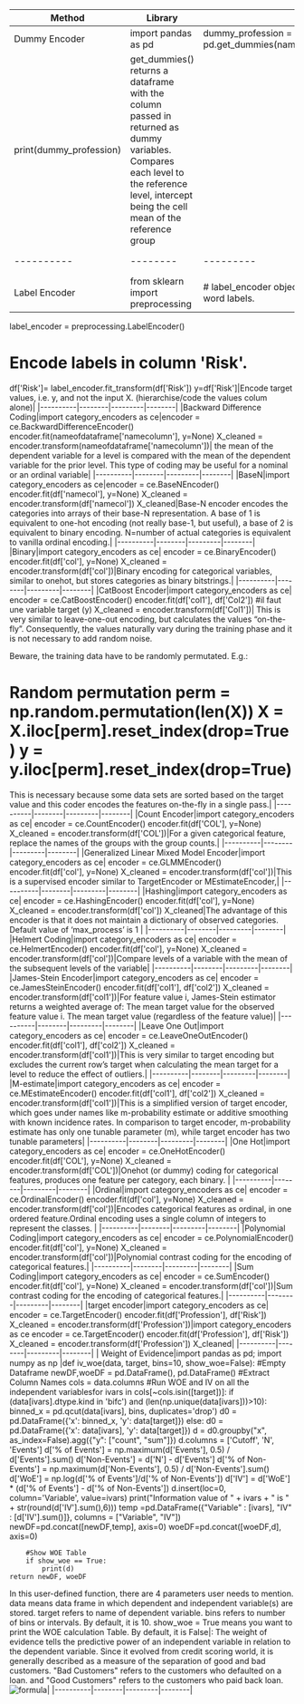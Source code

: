 |Method| Library| Code| Result|
|----------|--------|---------|--------|
|Dummy Encoder|import pandas as pd|dummy_profession = pd.get_dummies(namedataframe['namecolumn'])
print(dummy_profession)|get_dummies() returns a dataframe with the column passed in returned as dummy variables. Compares each level to the reference level, intercept being the cell mean of the reference group|
|----------|--------|---------|--------|
|Label Encoder|from sklearn import preprocessing|# label_encoder object knows how to understand word labels.
label_encoder = preprocessing.LabelEncoder()
# Encode labels in column 'Risk'.
df['Risk']= label_encoder.fit_transform(df['Risk'])
y=df['Risk']|Encode target values, i.e. y, and not the input X. (hierarchise/code the values colum alone)|
|----------|--------|---------|--------|
|Backward Difference Coding|import category_encoders as ce|encoder = ce.BackwardDifferenceEncoder()
encoder.fit(nameofdataframe['namecolumn'], y=None)
X_cleaned = encoder.transform(nameofdataframe['namecolumn'])| the mean of the dependent variable for a level is compared with the mean of the dependent variable for the prior level. This type of coding may be useful for a nominal or an ordinal variable|
|----------|--------|---------|--------|
|BaseN|import category_encoders as ce|encoder = ce.BaseNEncoder()
encoder.fit(df['namecol'], y=None)
X_cleaned = encoder.transform(df['namecol'])
X_cleaned|Base-N encoder encodes the categories into arrays of their base-N representation. A base of 1 is equivalent to one-hot encoding (not really base-1, but useful), a base of 2 is equivalent to binary encoding. N=number of actual categories is equivalent to vanilla ordinal encoding.|
|----------|--------|---------|--------|
|Binary|import category_encoders as ce|
encoder = ce.BinaryEncoder()
encoder.fit(df['col'], y=None)
X_cleaned = encoder.transform(df['col'])|Binary encoding for categorical variables, similar to onehot, but stores categories as binary bitstrings.|
|----------|--------|---------|--------|
|CatBoost Encoder|import category_encoders as ce|
encoder = ce.CatBoostEncoder()
encoder.fit(df['col1'], df['Col2']) #il faut une variable target (y) 
X_cleaned = encoder.transform(df['Col1'])| This is very similar to leave-one-out encoding, but calculates the values “on-the-fly”. Consequently, the values naturally vary during the training phase and it is not necessary to add random noise.

Beware, the training data have to be randomly permutated. E.g.:

# Random permutation perm = np.random.permutation(len(X)) X = X.iloc[perm].reset_index(drop=True) y = y.iloc[perm].reset_index(drop=True)

This is necessary because some data sets are sorted based on the target value and this coder encodes the features on-the-fly in a single pass.|
|----------|--------|---------|--------|
|Count Encoder|import category_encoders as ce|
encoder = ce.CountEncoder()
encoder.fit(df['COL'], y=None)
X_cleaned = encoder.transform(df['COL'])|For a given categorical feature, replace the names of the groups with the group counts.|
|----------|--------|---------|--------|
|Generalized Linear Mixed Model Encoder|import category_encoders as ce|
encoder = ce.GLMMEncoder()
encoder.fit(df['col'], y=None)
X_cleaned = encoder.transform(df['col'])|This is a supervised encoder similar to TargetEncoder or MEstimateEncoder,|
|----------|--------|---------|--------|
|Hashing|import category_encoders as ce|
encoder = ce.HashingEncoder()
encoder.fit(df['col'], y=None)
X_cleaned = encoder.transform(df['col'])
X_cleaned|The advantage of this encoder is that it does not maintain a dictionary of observed categories. Default value of ‘max_process’ is 1 |
|----------|--------|---------|--------|
|Helmert Coding|import category_encoders as ce|
encoder = ce.HelmertEncoder()
encoder.fit(df['col'], y=None)
X_cleaned = encoder.transform(df['col'])|Compare levels of a variable with the mean of the subsequent levels of the variable|
|----------|--------|---------|--------|
|James-Stein Encoder|import category_encoders as ce|
encoder = ce.JamesSteinEncoder()
encoder.fit(df['col1'], df['col2'])
X_cleaned = encoder.transform(df['col1'])|For feature value i, James-Stein estimator returns a weighted average of: The mean target value for the observed feature value i. The mean target value (regardless of the feature value)|
|----------|--------|---------|--------|
|Leave One Out|import category_encoders as ce|
encoder = ce.LeaveOneOutEncoder()
encoder.fit(df['col1'], df['col2'])
X_cleaned = encoder.transform(df['col1'])|This is very similar to target encoding but excludes the current row’s target when calculating the mean target for a level to reduce the effect of outliers.|
|----------|--------|---------|--------|
|M-estimate|import category_encoders as ce|
encoder = ce.MEstimateEncoder()
encoder.fit(df['col1'], df['col2'])
X_cleaned = encoder.transform(df['col1'])|This is a simplified version of target encoder, which goes under names like m-probability estimate or additive smoothing with known incidence rates. In comparison to target encoder, m-probability estimate has only one tunable parameter (m), while target encoder has two tunable parameters|
|----------|--------|---------|--------|
|One Hot|import category_encoders as ce|
encoder = ce.OneHotEncoder()
encoder.fit(df['COL'], y=None)
X_cleaned = encoder.transform(df['COL'])|Onehot (or dummy) coding for categorical features, produces one feature per category, each binary. |
|----------|--------|---------|--------|
|Ordinal|import category_encoders as ce|
encoder = ce.OrdinalEncoder()
encoder.fit(df['col'], y=None)
X_cleaned = encoder.transform(df['col'])|Encodes categorical features as ordinal, in one ordered feature.Ordinal encoding uses a single column of integers to represent the classes. |
|----------|--------|---------|--------|
|Polynomial Coding|import category_encoders as ce|
encoder = ce.PolynomialEncoder()
encoder.fit(df['col'], y=None)
X_cleaned = encoder.transform(df['col'])|Polynomial contrast coding for the encoding of categorical features.|
|----------|--------|---------|--------|
|Sum Coding|import category_encoders as ce|
encoder = ce.SumEncoder()
encoder.fit(df['col'], y=None)
X_cleaned = encoder.transform(df['col'])|Sum contrast coding for the encoding of categorical features.|
|----------|--------|---------|--------|
|target encoder|import category_encoders as ce|
encoder = ce.TargetEncoder()
encoder.fit(df['Profession'], df['Risk'])
X_cleaned = encoder.transform(df['Profession'])|import category_encoders as ce
encoder = ce.TargetEncoder()
encoder.fit(df['Profession'], df['Risk'])
X_cleaned = encoder.transform(df['Profession'])
X_cleaned|
|----------|--------|---------|--------|
| Weight of Evidence|import pandas as pd; import numpy as np |def iv_woe(data, target, bins=10, show_woe=False):
 #Empty Dataframe
 newDF,woeDF = pd.DataFrame(), pd.DataFrame()
#Extract Column Names
cols = data.columns
#Run WOE and IV on all the independent variablesfor ivars in cols[~cols.isin([target])]:
        if (data[ivars].dtype.kind in 'bifc') and (len(np.unique(data[ivars]))>10):
            binned_x = pd.qcut(data[ivars], bins,  duplicates='drop')
            d0 = pd.DataFrame({'x': binned_x, 'y': data[target]})
        else:
            d0 = pd.DataFrame({'x': data[ivars], 'y': data[target]})
        d = d0.groupby("x", as_index=False).agg({"y": ["count", "sum"]})
        d.columns = ['Cutoff', 'N', 'Events']
        d['% of Events'] = np.maximum(d['Events'], 0.5) / d['Events'].sum()
        d['Non-Events'] = d['N'] - d['Events']
        d['% of Non-Events'] = np.maximum(d['Non-Events'], 0.5) / d['Non-Events'].sum()
        d['WoE'] = np.log(d['% of Events']/d['% of Non-Events'])
        d['IV'] = d['WoE'] * (d['% of Events'] - d['% of Non-Events'])
        d.insert(loc=0, column='Variable', value=ivars)
        print("Information value of " + ivars + " is " + str(round(d['IV'].sum(),6)))
        temp =pd.DataFrame({"Variable" : [ivars], "IV" : [d['IV'].sum()]}, columns = ["Variable", "IV"])
        newDF=pd.concat([newDF,temp], axis=0)
        woeDF=pd.concat([woeDF,d], axis=0)

        #Show WOE Table
        if show_woe == True:
            print(d)
    return newDF, woeDF

In this user-defined function, there are 4 parameters user needs to mention.
data means data frame in which dependent and independent variable(s) are stored.
target refers to name of dependent variable. bins refers to number of bins or intervals. By default, it is 10. show_woe = True means you want to print the WOE calculation Table. By default, it is False|: The weight of evidence tells the predictive power of an independent variable in relation to the dependent variable. Since it evolved from credit scoring world, it is generally described as a measure of the separation of good and bad customers.
"Bad Customers" refers to the customers who defaulted on a loan. and "Good Customers" refers to the customers who paid back loan. ![formula](https://3.bp.blogspot.com/-eqZJpJZ4Kig/VPnZUBaP7II/AAAAAAAADkc/yeW8XVL35dA/s1600/weight%2Bof%2Bevidence.png)|
|----------|--------|---------|--------|